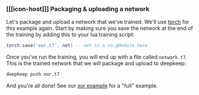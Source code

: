 ### [[[icon-host]]] Packaging & uploading a network

Let's package and upload a network that we've trained. We'll use
[torch](http://torch.ch) for this example again. Start by making sure you save
the network at the end of the training by adding this to your lua training script:

```lua
torch.save('xor.t7', net) -- net is a nn.gModule here
```

Once you've run the training, you will end up with a file called `network.t7`.
This is the trained network that we will package and upload to deepkeep:

```bash
deepkeep push xor.t7
```

And you're all done! See our
[xor example](https://github.com/deepkeep/xor) for a "full" example.
